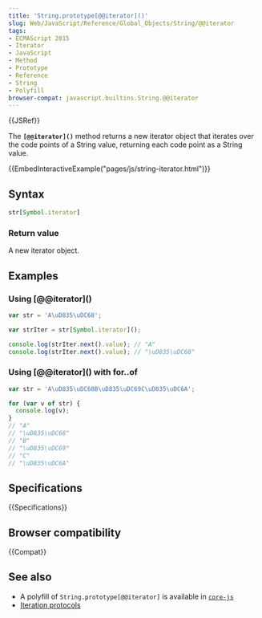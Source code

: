 ```yaml
---
title: 'String.prototype[@@iterator]()'
slug: Web/JavaScript/Reference/Global_Objects/String/@@iterator
tags:
- ECMAScript 2015
- Iterator
- JavaScript
- Method
- Prototype
- Reference
- String
- Polyfill
browser-compat: javascript.builtins.String.@@iterator
---
```

{{JSRef}}

The **`[@@iterator]()`** method returns a new iterator object that iterates over
the code points of a String value, returning each code point as a String value.

{{EmbedInteractiveExample("pages/js/string-iterator.html")}}

## Syntax

```js
str[Symbol.iterator]
```

### Return value

A new iterator object.

## Examples

### Using \[@@iterator]\()

```js
var str = 'A\uD835\uDC68';

var strIter = str[Symbol.iterator]();

console.log(strIter.next().value); // "A"
console.log(strIter.next().value); // "\uD835\uDC68"
```

### Using \[@@iterator]\() with for..of

```js
var str = 'A\uD835\uDC68B\uD835\uDC69C\uD835\uDC6A';

for (var v of str) {
  console.log(v);
}
// "A"
// "\uD835\uDC68"
// "B"
// "\uD835\uDC69"
// "C"
// "\uD835\uDC6A"
```

## Specifications

{{Specifications}}

## Browser compatibility

{{Compat}}

## See also

*   A polyfill of `String.prototype[@@iterator]` is available in
    [`core-js`](https://github.com/zloirock/core-js#ecmascript-string-and-regexp)
*   [Iteration protocols](/en-US/docs/Web/JavaScript/Reference/Iteration_protocols)
